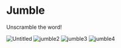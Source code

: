 # Jumble
 Unscramble the word!

![Untitled](https://user-images.githubusercontent.com/74695555/110392426-243ca980-8026-11eb-8c5e-4d39e26b6827.png)
![jumble2](https://user-images.githubusercontent.com/74695555/110392429-24d54000-8026-11eb-92ee-1f3a6b9d94ae.png)
![jumble3](https://user-images.githubusercontent.com/74695555/110392430-24d54000-8026-11eb-82ee-49f25e4b0f8d.png)
![jumble4](https://user-images.githubusercontent.com/74695555/110392431-24d54000-8026-11eb-96d8-f12ebf2da9d9.png)
